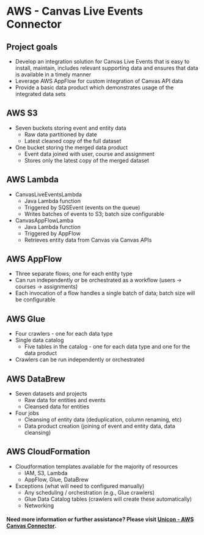 # AWS - Canvas Live Events Connector

## Project goals
  - Develop an integration solution for Canvas Live Events that is easy to install, maintain, includes relevant supporting data and ensures that data is available in a timely manner
  - Leverage AWS AppFlow for custom integration of Canvas API data
  - Provide a basic data product which demonstrates usage of the integrated data sets

## AWS S3
  - Seven buckets storing event and entity data
    - Raw data partitioned by date
    - Latest cleaned copy of the full dataset
  - One bucket storing the merged data product
    - Event data joined with user, course and assignment
    - Stores only the latest copy of the merged dataset

## AWS Lambda
  - CanvasLiveEventsLambda
    - Java Lambda function
    - Triggered by SQSEvent (events on the queue)
    - Writes batches of events to S3; batch size configurable
  - CanvasAppFlowLamba
    - Java Lambda function
    - Triggered by AppFlow
    - Retrieves entity data from Canvas via Canvas APIs

## AWS AppFlow
  - Three separate flows; one for each entity type
  - Can run independently or be orchestrated as a workflow (users -> courses -> assignments)
  - Each invocation of a flow handles a single batch of data; batch size will be configurable

## AWS Glue
  - Four crawlers - one for each data type
  - Single data catalog
    - Five tables in the catalog - one for each data type and one for the data product
  - Crawlers can be run independently or orchestrated

## AWS DataBrew
  - Seven datasets and projects
    - Raw data for entities and events
    - Cleansed data for entities
  - Four jobs
    - Cleansing of entity data (deduplication, column renaming, etc)
    - Data product creation (joining of event and entity data, data cleansing)

## AWS CloudFormation
  - Cloudformation templates available for the majority of resources
    - IAM, S3, Lambda
    - AppFlow, Glue, DataBrew
  - Exceptions (what will need to configured manually)
    - Any scheduling / orchestration (e.g., Glue crawlers)
    - Glue Data Catalog tables (crawlers will create these automatically)
    - Networking

#### Need more information or further assistance? Please visit [Unicon - AWS Canvas Connector](https://www.unicon.net/aws-canvas-connector).

